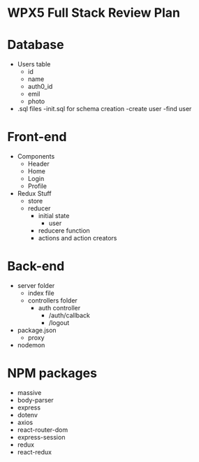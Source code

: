 # WPX5 Full Stack Review Plan


# Database
* Users table
    - id
    - name
    - auth0_id
    - emil
    - photo
* .sql files
    -init.sql for schema creation
    -create  user
    -find user

# Front-end
* Components
    - Header
    - Home
    - Login
    - Profile
* Redux Stuff
    - store
    - reducer
        - initial state
            - user
        - reducere function
        - actions and action creators


# Back-end
* server folder
    - index file
    - controllers folder
        - auth controller
            - /auth/callback
            - /logout 
* package.json
    - proxy 
* nodemon

# NPM packages
 - massive
 - body-parser
 - express
 - dotenv
 - axios
 - react-router-dom
 - express-session
 - redux
 - react-redux


